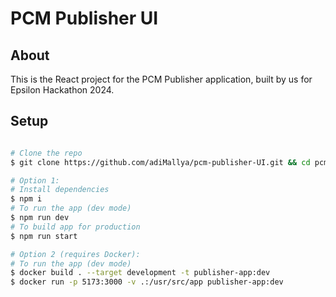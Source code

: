 # PCM Publisher UI

## About

This is the React project for the PCM Publisher application, built by us for Epsilon Hackathon 2024.

## Setup

```bash

# Clone the repo
$ git clone https://github.com/adiMallya/pcm-publisher-UI.git && cd pcm-publisher-UI

# Option 1:
# Install dependencies
$ npm i
# To run the app (dev mode)
$ npm run dev
# To build app for production
$ npm run start

# Option 2 (requires Docker):
# To run the app (dev mode)
$ docker build . --target development -t publisher-app:dev
$ docker run -p 5173:3000 -v .:/usr/src/app publisher-app:dev
```
